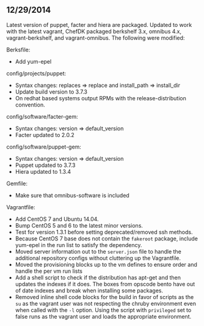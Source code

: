 ## 12/29/2014

Latest version of puppet, facter and hiera are packaged.  Updated to work with the latest vagrant, ChefDK packaged berkshelf 3.x, omnibus 4.x, vagrant-berkshelf, and vagrant-omnibus.  The following were modified:

Berksfile:

  - Add yum-epel

config/projects/puppet:

  - Syntax changes: replaces => replace and install_path => install_dir
  - Update build version to 3.7.3
  - On redhat based systems output RPMs with the release-distribution convention.

config/software/facter-gem:

  - Syntax changes: version => default_version
  - Facter updated to 2.0.2

config/software/puppet-gem:
  - Syntax changes: version => default_version
  - Puppet updated to 3.7.3
  - Hiera updated to 1.3.4

Gemfile:

  - Make sure that omnibus-software is included

Vagrantfile:

  - Add CentOS 7 and Ubuntu 14.04.
  - Bump CentOS 5 and 6 to the latest minor versions.
  - Test for version 1.3.1 before setting deprecated/removed ssh methods.
  - Because CentOS 7 base does not contain the ```fakeroot``` package, include yum-epel in the run list to satisfy the dependency.
  - Moved server information out to the ```server.json``` file to handle the additional repository configs without cluttering up the Vagrantfile.
  - Moved the provisioning blocks up to the vm defines to ensure order and handle the per vm run lists
  - Add a shell script to check if the distribution has apt-get and then updates the indexes if it does.  The boxes from opscode bento have out of date indexes and break when installing some packages.
  - Removed inline shell code blocks for the build in favor of scripts as the ``su`` as the vagrant user was not respecting the chruby environment even when called with the ```-l``` option.  Using the script with ```privileged``` set to false runs as the vagrant user and loads the appropriate environment.

